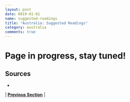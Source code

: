 ```yaml
---
layout: post
date: 0019-01-01
name: suggested-readings
title: "Australia: Suggested Readings"
category: australia
comments: true
---
```


# Page in progress, stay tuned!


Sources 
-- 
- 


| **[Previous Section]( https://neo-project.github.io/global-blockchain-compliance-hub//australia/australia-nullify-smart-contracts.html)** |

